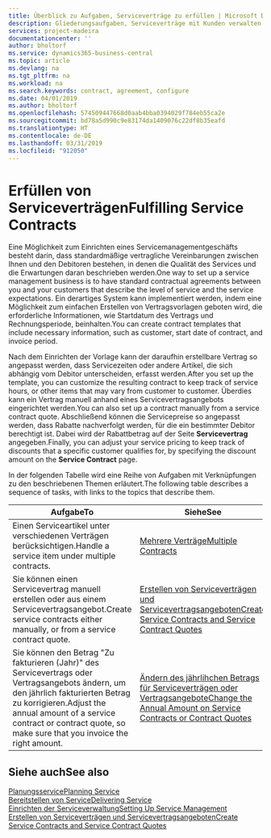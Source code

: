 ```yaml
---
title: Überblick zu Aufgaben, Serviceverträge zu erfüllen | Microsoft Docs
description: Gliederungsaufgaben, Serviceverträge mit Kunden verwalten.
services: project-madeira
documentationcenter: ''
author: bholtorf
ms.service: dynamics365-business-central
ms.topic: article
ms.devlang: na
ms.tgt_pltfrm: na
ms.workload: na
ms.search.keywords: contract, agreement, configure
ms.date: 04/01/2019
ms.author: bholtorf
ms.openlocfilehash: 574509447668d0aab4bba0394029f784eb55ca2e
ms.sourcegitcommit: bd78a5d990c9e83174da1409076c22df8b35eafd
ms.translationtype: HT
ms.contentlocale: de-DE
ms.lasthandoff: 03/31/2019
ms.locfileid: "912050"
---
```

# <a name="fulfilling-service-contracts"></a><span data-ttu-id="191c9-103">Erfüllen von Serviceverträgen</span><span class="sxs-lookup"><span data-stu-id="191c9-103">Fulfilling Service Contracts</span></span> 
<span data-ttu-id="191c9-104">Eine Möglichkeit zum Einrichten eines Servicemanagementgeschäfts besteht darin, dass standardmäßige vertragliche Vereinbarungen zwischen Ihnen und den Debitoren bestehen, in denen die Qualität des Services und die Erwartungen daran beschrieben werden.</span><span class="sxs-lookup"><span data-stu-id="191c9-104">One way to set up a service management business is to have standard contractual agreements between you and your customers that describe the level of service and the service expectations.</span></span> <span data-ttu-id="191c9-105">Ein derartiges System kann implementiert werden, indem eine Möglichkeit zum einfachen Erstellen von Vertragsvorlagen geboten wird, die erforderliche Informationen, wie Startdatum des Vertrags und Rechnungsperiode, beinhalten.</span><span class="sxs-lookup"><span data-stu-id="191c9-105">You can create contract templates that include necessary information, such as customer, start date of contract, and invoice period.</span></span>  
  
<span data-ttu-id="191c9-106">Nach dem Einrichten der Vorlage kann der daraufhin erstellbare Vertrag so angepasst werden, dass Servicezeiten oder andere Artikel, die sich abhängig vom Debitor unterscheiden, erfasst werden.</span><span class="sxs-lookup"><span data-stu-id="191c9-106">After you set up the template, you can customize the resulting contract to keep track of service hours, or other items that may vary from customer to customer.</span></span> <span data-ttu-id="191c9-107">Überdies kann ein Vertrag manuell anhand eines Servicevertragsangebots eingerichtet werden.</span><span class="sxs-lookup"><span data-stu-id="191c9-107">You can also set up a contract manually from a service contract quote.</span></span> <span data-ttu-id="191c9-108">Abschließend können die Servicepreise so angepasst werden, dass Rabatte nachverfolgt werden, für die ein bestimmter Debitor berechtigt ist. Dabei wird der Rabattbetrag auf der Seite **Servicevertrag** angegeben.</span><span class="sxs-lookup"><span data-stu-id="191c9-108">Finally, you can adjust your service pricing to keep track of discounts that a specific customer qualifies for, by specifying the discount amount on the **Service Contract** page.</span></span>  

<span data-ttu-id="191c9-109">In der folgenden Tabelle wird eine Reihe von Aufgaben mit Verknüpfungen zu den beschriebenen Themen erläutert.</span><span class="sxs-lookup"><span data-stu-id="191c9-109">The following table describes a sequence of tasks, with links to the topics that describe them.</span></span>   
  
|<span data-ttu-id="191c9-110">**Aufgabe**</span><span class="sxs-lookup"><span data-stu-id="191c9-110">**To**</span></span>|<span data-ttu-id="191c9-111">**Siehe**</span><span class="sxs-lookup"><span data-stu-id="191c9-111">**See**</span></span>|  
|------------|-------------|  
|<span data-ttu-id="191c9-112">Einen Serviceartikel unter verschiedenen Verträgen berücksichtigen.</span><span class="sxs-lookup"><span data-stu-id="191c9-112">Handle a service item under multiple contracts.</span></span> | [<span data-ttu-id="191c9-113">Mehrere Verträge</span><span class="sxs-lookup"><span data-stu-id="191c9-113">Multiple Contracts</span></span>](service-multiple-contracts.md)|  
|<span data-ttu-id="191c9-114">Sie können einen Servicevertrag manuell erstellen oder aus einem Servicevertragsangebot.</span><span class="sxs-lookup"><span data-stu-id="191c9-114">Create service contracts either manually, or from a service contract quote.</span></span>| [<span data-ttu-id="191c9-115">Erstellen von Serviceverträgen und Servicevertragsangeboten</span><span class="sxs-lookup"><span data-stu-id="191c9-115">Create Service Contracts and Service Contract Quotes</span></span>](service-how-to-create-service-contracts-and-service-contract-quotes.md)|
|<span data-ttu-id="191c9-116">Sie können den Betrag "Zu fakturieren (Jahr)" des Servicevertrags oder Vertragsangebots ändern, um den jährlich fakturierten Betrag zu korrigieren.</span><span class="sxs-lookup"><span data-stu-id="191c9-116">Adjust the annual amount of a service contract or contract quote, so make sure that you invoice the right amount.</span></span>|[<span data-ttu-id="191c9-117">Ändern des jährlihchen Betrags für Serviceverträgen oder Vertragsangebote</span><span class="sxs-lookup"><span data-stu-id="191c9-117">Change the Annual Amount on Service Contracts or Contract Quotes</span></span>](service-how-to-change-the-annual-amount-on-service-contracts-or-contract-quotes.md)|

## <a name="see-also"></a><span data-ttu-id="191c9-118">Siehe auch</span><span class="sxs-lookup"><span data-stu-id="191c9-118">See also</span></span>
[<span data-ttu-id="191c9-119">Planungsservice</span><span class="sxs-lookup"><span data-stu-id="191c9-119">Planning Service</span></span>](service-plan-service.md)  
[<span data-ttu-id="191c9-120">Bereitstellen von Service</span><span class="sxs-lookup"><span data-stu-id="191c9-120">Delivering Service</span></span>](service-deliver-service.md)  
[<span data-ttu-id="191c9-121">Einrichten der Serviceverwaltung</span><span class="sxs-lookup"><span data-stu-id="191c9-121">Setting Up Service Management</span></span>](service-setup-service.md)  
[<span data-ttu-id="191c9-122">Erstellen von Serviceverträgen und Servicevertragsangeboten</span><span class="sxs-lookup"><span data-stu-id="191c9-122">Create Service Contracts and Service Contract Quotes</span></span>](service-how-to-create-service-contracts-and-service-contract-quotes.md)  
